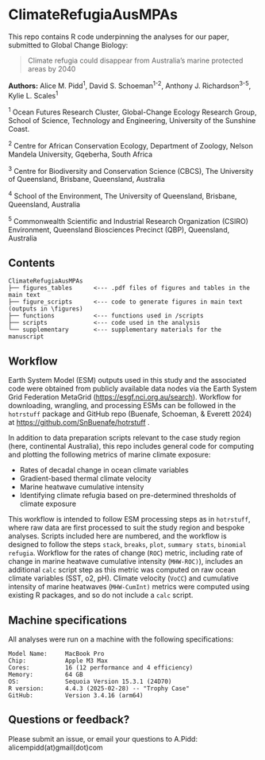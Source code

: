 # ClimateRefugiaAusMPAs

This repo contains R code underpinning the analyses for our paper, submitted to Global Change Biology:

> Climate refugia could disappear from Australia’s marine protected areas by 2040

**Authors:** Alice M. Pidd<sup>1</sup>, David S. Schoeman<sup>1-2</sup>, Anthony J. Richardson<sup>3-5</sup>, Kylie L. Scales<sup>1</sup>

<sup>1</sup> Ocean Futures Research Cluster, Global-Change Ecology Research Group, School of Science, Technology and Engineering, University of the Sunshine Coast.

<sup>2</sup> Centre for African Conservation Ecology, Department of Zoology, Nelson Mandela University, Gqeberha, South Africa

<sup>3</sup> Centre for Biodiversity and Conservation Science (CBCS), The University of Queensland, Brisbane, Queensland, Australia

<sup>4</sup> School of the Environment, The University of Queensland, Brisbane, Queensland, Australia

<sup>5</sup> Commonwealth Scientific and Industrial Research Organization (CSIRO) Environment, Queensland Biosciences Precinct (QBP), Queensland, Australia

## Contents

```         
ClimateRefugiaAusMPAs
├── figures_tables      <--- .pdf files of figures and tables in the main text   
├── figure_scripts      <--- code to generate figures in main text (outputs in \figures)  
├── functions           <--- functions used in /scripts 
├── scripts             <--- code used in the analysis 
└── supplementary       <--- supplementary materials for the manuscript 
```

## Workflow

Earth System Model (ESM) outputs used in this study and the associated code were obtained from publicly available data nodes via the Earth System Grid Federation MetaGrid (<https://esgf.nci.org.au/search>). Workflow for downloading, wrangling, and processing ESMs can be followed in the `hotrstuff` package and GitHub repo (Buenafe, Schoeman, & Everett 2024) at <https://github.com/SnBuenafe/hotrstuff> .

In addition to data preparation scripts relevant to the case study region (here, continental Australia), this repo includes general code for computing and plotting the following metrics of marine climate exposure:

-   Rates of decadal change in ocean climate variables
-   Gradient-based thermal climate velocity
-   Marine heatwave cumulative intensity
-   Identifying climate refugia based on pre-determined thresholds of climate exposure

This workflow is intended to follow ESM processing steps as in `hotrstuff`, where raw data are first processed to suit the study region and bespoke analyses. Scripts included here are numbered, and the workflow is designed to follow the steps `stack`, `breaks`, `plot`, `summary stats`, `binomial refugia`. Workflow for the rates of change (`ROC`) metric, including rate of change in marine heatwave cumulative intensity (`MHW-ROC)`), includes an additional `calc` script step as this metric was computed on raw ocean climate variables (SST, o2, pH). Climate velocity (`VoCC`) and cumulative intensity of marine heatwaves (`MHW-CumInt)` metrics were computed using existing R packages, and so do not include a `calc` script.

## Machine specifications

All analyses were run on a machine with the following specifications:

```         
Model Name:     MacBook Pro
Chip:           Apple M3 Max
Cores:          16 (12 performance and 4 efficiency)
Memory:         64 GB
OS:             Sequoia Version 15.3.1 (24D70)
R version:      4.4.3 (2025-02-28) -- "Trophy Case"
GitHub:         Version 3.4.16 (arm64)
```

## Questions or feedback?

Please submit an issue, or email your questions to A.Pidd: alicempidd(at)gmail(dot)com
